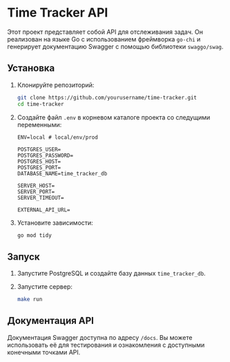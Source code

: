 # Time Tracker API

Этот проект представляет собой API для отслеживания задач. Он реализован на языке Go с использованием фреймворка `go-chi` и генерирует документацию Swagger с помощью библиотеки `swaggo/swag`.

## Установка

1. Клонируйте репозиторий:
    ```sh
    git clone https://github.com/yourusername/time-tracker.git
    cd time-tracker
    ```

2. Создайте файл `.env` в корневом каталоге проекта со следущими переменными:
    ```env
    ENV=local # local/env/prod

    POSTGRES_USER=
    POSTGRES_PASSWORD=
    POSTGRES_HOST=
    POSTGRES_PORT=
    DATABASE_NAME=time_tracker_db

    SERVER_HOST=
    SERVER_PORT=
    SERVER_TIMEOUT=

    EXTERNAL_API_URL=
    ```

3. Установите зависимости:
    ```sh
    go mod tidy
    ```

## Запуск

1. Запустите PostgreSQL и создайте базу данных `time_tracker_db`.
   
2. Запустите сервер:
    ```sh
    make run
    ```


## Документация API

Документация Swagger доступна по адресу `/docs`. Вы можете использовать её для тестирования и ознакомления с доступными конечными точками API.
